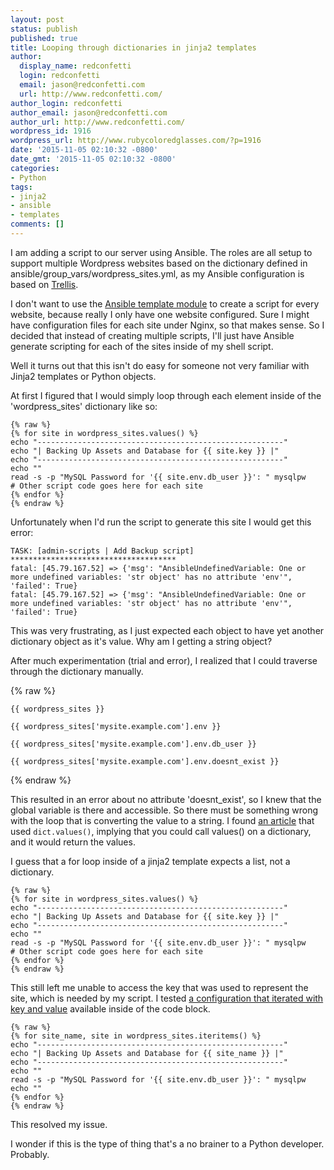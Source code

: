 ```yaml
---
layout: post
status: publish
published: true
title: Looping through dictionaries in jinja2 templates
author:
  display_name: redconfetti
  login: redconfetti
  email: jason@redconfetti.com
  url: http://www.redconfetti.com/
author_login: redconfetti
author_email: jason@redconfetti.com
author_url: http://www.redconfetti.com/
wordpress_id: 1916
wordpress_url: http://www.rubycoloredglasses.com/?p=1916
date: '2015-11-05 02:10:32 -0800'
date_gmt: '2015-11-05 02:10:32 -0800'
categories:
- Python
tags:
- jinja2
- ansible
- templates
comments: []
---
```

I am adding a script to our server using Ansible. The roles are all setup to support multiple Wordpress websites based on the dictionary defined in ansible/group_vars/wordpress_sites.yml, as my Ansible configuration is based on <a href="https://github.com/roots/trellis/" target="_blank">Trellis</a>.

I don't want to use the <a href="http://docs.ansible.com/ansible/template_module.html" target="_blank">Ansible template module</a> to create a script for every website, because really I only have one website configured. Sure I might have configuration files for each site under Nginx, so that makes sense. So I decided that instead of creating multiple scripts, I'll just have Ansible generate scripting for each of the sites inside of my shell script.

Well it turns out that this isn't do easy for someone not very familiar with Jinja2 templates or Python objects.

At first I figured that I would simply loop through each element inside of the 'wordpress_sites' dictionary like so:

```
{% raw %}
{% for site in wordpress_sites.values() %}
echo "-------------------------------------------------------"
echo "| Backing Up Assets and Database for {{ site.key }} |"
echo "-------------------------------------------------------"
echo ""
read -s -p "MySQL Password for '{{ site.env.db_user }}': " mysqlpw
# Other script code goes here for each site
{% endfor %}
{% endraw %}

```

Unfortunately when I'd run the script to generate this site I would get this error:
```
TASK: [admin-scripts | Add Backup script] *************************************
fatal: [45.79.167.52] => {'msg': "AnsibleUndefinedVariable: One or more undefined variables: 'str object' has no attribute 'env'", 'failed': True}
fatal: [45.79.167.52] => {'msg': "AnsibleUndefinedVariable: One or more undefined variables: 'str object' has no attribute 'env'", 'failed': True}
```

This was very frustrating, as I just expected each object to have yet another dictionary object as it's value. Why am I getting a string object?

After much experimentation (trial and error), I realized that I could traverse through the dictionary manually.

{% raw %}
```
{{ wordpress_sites }}

{{ wordpress_sites['mysite.example.com'].env }}

{{ wordpress_sites['mysite.example.com'].env.db_user }}

{{ wordpress_sites['mysite.example.com'].env.doesnt_exist }}
```
{% endraw %}


This resulted in an error about no attribute 'doesnt_exist', so I knew that the global variable is there and accessible. So there must be something wrong with the loop that is converting the value to a string. I found <a href="http://stackoverflow.com/questions/29065243/jinja2-convert-string-to-dict-object" target="_blank">an article</a> that used `dict.values()`, implying that you could call values() on a dictionary, and it would return the values.

I guess that a for loop inside of a jinja2 template expects a list, not a dictionary.

```
{% raw %}
{% for site in wordpress_sites.values() %}
echo "-------------------------------------------------------"
echo "| Backing Up Assets and Database for {{ site.key }} |"
echo "-------------------------------------------------------"
echo ""
read -s -p "MySQL Password for '{{ site.env.db_user }}': " mysqlpw
# Other script code goes here for each site
{% endfor %}
{% endraw %}

```

This still left me unable to access the key that was used to represent the site, which is needed by my script. I tested <a href="http://blog.mattcrampton.com/post/31254835293/iterating-over-a-dict-in-a-jinja-template">a configuration that iterated with key and value</a> available inside of the code block.

```
{% raw %}
{% for site_name, site in wordpress_sites.iteritems() %}
echo "-------------------------------------------------------"
echo "| Backing Up Assets and Database for {{ site_name }} |"
echo "-------------------------------------------------------"
echo ""
read -s -p "MySQL Password for '{{ site.env.db_user }}': " mysqlpw
echo ""
{% endfor %}
{% endraw %}
```

This resolved my issue.

I wonder if this is the type of thing that's a no brainer to a Python developer. Probably.
